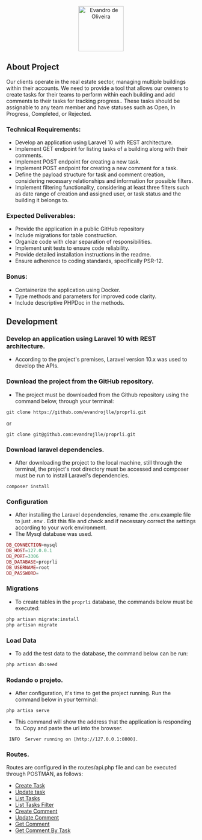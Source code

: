 <p align="center">
    <a href="https://www.linkedin.com/in/evandrojlle/" target="_blank">
        <img src="https://media.licdn.com/dms/image/v2/D4D03AQGwE1Sw5gAPXg/profile-displayphoto-shrink_200_200/profile-displayphoto-shrink_200_200/0/1718302942023?e=1746057600&v=beta&t=F0RJ1v7UzintcnID3JwPtppNZQvbVUsns_7TaufR5qQ" width="120" alt="Evandro de Oliveira">
    </a>
</p>

## About Project

Our clients operate in the real estate sector, managing multiple buildings within their accounts. We need to provide a tool that allows our owners to create tasks for their teams to perform within each building and add comments to their tasks for tracking progress.. These tasks should be assignable to any team member and have statuses such as Open, In Progress, Completed, or Rejected.

### Technical Requirements: 

- Develop an application using Laravel 10 with REST architecture.
- Implement GET endpoint for listing tasks of a building along with their comments. 
- Implement POST endpoint for creating a new task.
- Implement POST endpoint for creating a new comment for a task.
- Define the payload structure for task and comment creation, considering necessary relationships and information for possible filters.
- Implement filtering functionality, considering at least three filters such as date range of creation and assigned user, or task status and the building it belongs to.

### Expected Deliverables: 
- Provide the application in a public GitHub repository 
- Include migrations for table construction. 
- Organize code with clear separation of responsibilities. 
- Implement unit tests to ensure code reliability. 
- Provide detailed installation instructions in the readme. 
- Ensure adherence to coding standards, specifically PSR-12.

### Bonus:
- Containerize the application using Docker. 
- Type methods and parameters for improved code clarity. 
- Include descriptive PHPDoc in the methods.

## Development

### Develop an application using Laravel 10 with REST architecture.
- According to the project's premises, Laravel version 10.x was used to develop the APIs.

### Download the project from the GitHub repository.
- The project must be downloaded from the Github repository using the command below, through your terminal:
```git
git clone https://github.com/evandrojlle/proprli.git
```
or
```git
git clone git@github.com:evandrojlle/proprli.git
```

### Download laravel dependencies.
- After downloading the project to the local machine, still through the terminal, the project's root directory must be accessed and composer must be run to install Laravel's dependencies.
```composer
composer install
```

### Configuration
- After installing the Laravel dependencies, rename the .env.example file to just .env . Edit this file and check and if necessary correct the settings according to your work environment.
- The Mysql database was used.

```php
DB_CONNECTION=mysql
DB_HOST=127.0.0.1
DB_PORT=3306
DB_DATABASE=proprli
DB_USERNAME=root
DB_PASSWORD=
```

### Migrations
- To create tables in the `proprli` database, the commands below must be executed:
```php
php artisan migrate:install
php artisan migrate
```

### Load Data
- To add the test data to the database, the command below can be run:
```php
php artisan db:seed
```

### Rodando o projeto.
- After configuration, it's time to get the project running. Run the command below in your terminal:
```
php artisa serve
```
- This command will show the address that the application is responding to. Copy and paste the url into the browser.

```
 INFO  Server running on [http://127.0.0.1:8000].
```

### Routes.
Routes are configured in the routes/api.php file and can be executed through POSTMAN, as follows:
- [Create Task](http://127.0.0.1:8000/api/tasks/store)
- [Update task](http://127.0.0.1:8000/api/tasks/update)
- [List Tasks](http://127.0.0.1:8000/api/tasks/list/6)
- [List Tasks Filter](http://127.0.0.1:8000/api/tasks/filters/initial=2025-02-22&&final=2025-02-28)
- [Create Comment](http://127.0.0.1:8000/api/comments/store)
- [Update Comment](http://127.0.0.1:8000/api/comments/update)
- [Get Comment](http://127.0.0.1:8000/api/comments/id/2)
- [Get Comment By Task](http://127.0.0.1:8000/api/comments/task/3)

